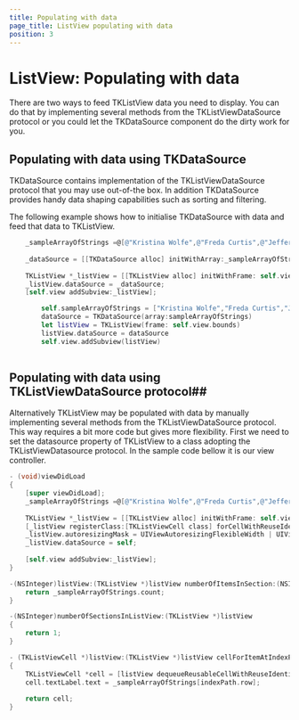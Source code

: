 ```yaml
---
title: Populating with data
page_title: ListView populating with data
position: 3
---
```


# ListView: Populating with data

There are two ways to feed TKListView data you need to display. You can do that by implementing several methods from the TKListViewDataSource protocol or you could let the  TKDataSource component do the dirty work for you. 

## Populating with data using TKDataSource ##
TKDataSource contains implementation of the TKListViewDataSource protocol that you may use out-of-the box. In addition TKDataSource provides handy data shaping capabilities such as sorting and filtering.

The following example shows how to initialise TKDataSource with data and feed that data to TKListView.
```Objective-C
    _sampleArrayOfStrings =@[@"Kristina Wolfe",@"Freda Curtis",@"Jeffery Francis",@"Eva Lawson",@"Emmett Santos", @"Theresa	Bryan", @"Jenny Fuller", @"Terrell Norris", @"Eric Wheeler", @"Julius Clayton", @"Alfredo Thornton", @"Roberto Romero",@"Orlando Mathis",@"Eduardo Thomas",@"Harry Douglas"];
    
    _dataSource = [[TKDataSource alloc] initWithArray:_sampleArrayOfStrings];
    
    TKListView *_listView = [[TKListView alloc] initWithFrame: self.view.bounds];
    _listView.dataSource = _dataSource;
    [self.view addSubview:_listView];
```
```Swift
        self.sampleArrayOfStrings = ["Kristina Wolfe","Freda Curtis","Jeffery Francis","Eva Lawson","Emmett Santos", "Theresa Bryan", "Jenny Fuller", "Terrell Norris", "Eric Wheeler", "Julius Clayton", "Alfredo Thornton", "Roberto Romero","Orlando Mathis","Eduardo Thomas","Harry Douglas"]
        dataSource = TKDataSource(array:sampleArrayOfStrings)
        let listView = TKListView(frame: self.view.bounds)
        listView.dataSource = dataSource
        self.view.addSubview(listView)
        
```

## Populating with data using TKListViewDataSource protocol##

Alternatively TKListView may be populated with data by manually implementing several methods from the TKListViewDataSource protocol. This way requires a bit more code but gives more flexibility.
First we need to set the datasource property of TKListView to a class adopting the TKListViewDatasource protocol. In the sample code bellow it is our view controller.

```Objective-C
- (void)viewDidLoad
{
    [super viewDidLoad];
    _sampleArrayOfStrings =@[@"Kristina Wolfe",@"Freda Curtis",@"Jeffery Francis",@"Eva Lawson",@"Emmett Santos", @"Theresa	Bryan", @"Jenny Fuller", @"Terrell Norris", @"Eric Wheeler", @"Julius Clayton", @"Alfredo Thornton", @"Roberto Romero",@"Orlando Mathis",@"Eduardo Thomas",@"Harry Douglas"];
    
    TKListView *_listView = [[TKListView alloc] initWithFrame: self.view.bounds];
    [_listView registerClass:[TKListViewCell class] forCellWithReuseIdentifier:@"cell"];
    _listView.autoresizingMask = UIViewAutoresizingFlexibleWidth | UIViewAutoresizingFlexibleHeight;
    _listView.dataSource = self;
    
    [self.view addSubview:_listView];
}

-(NSInteger)listView:(TKListView *)listView numberOfItemsInSection:(NSInteger)section  {
    return _sampleArrayOfStrings.count;
}

-(NSInteger)numberOfSectionsInListView:(TKListView *)listView
{
    return 1;
}

- (TKListViewCell *)listView:(TKListView *)listView cellForItemAtIndexPath:(NSIndexPath *)indexPath
{
    TKListViewCell *cell = [listView dequeueReusableCellWithReuseIdentifier:@"cell" forIndexPath:indexPath];
    cell.textLabel.text = _sampleArrayOfStrings[indexPath.row];
    
    return cell;
}

```
```Swift

```





